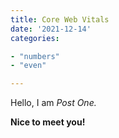 ```yaml
---
title: Core Web Vitals
date: '2021-12-14'
categories:

- "numbers"
- "even"

---
```


Hello, I am _Post One._

**Nice to meet you!**